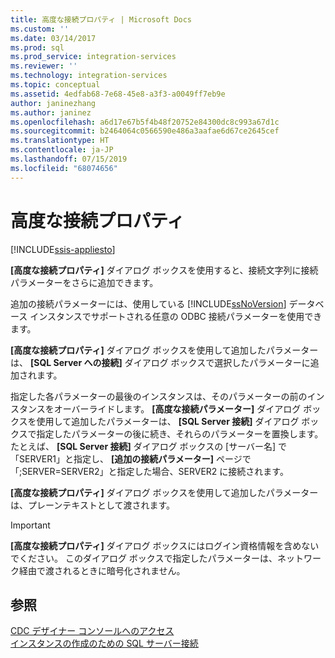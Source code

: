 ```yaml
---
title: 高度な接続プロパティ | Microsoft Docs
ms.custom: ''
ms.date: 03/14/2017
ms.prod: sql
ms.prod_service: integration-services
ms.reviewer: ''
ms.technology: integration-services
ms.topic: conceptual
ms.assetid: 4edfab68-7e68-45e8-a3f3-a0049ff7eb9e
author: janinezhang
ms.author: janinez
ms.openlocfilehash: a6d17e67b5f4b48f20752e84300dc8c993a67d1c
ms.sourcegitcommit: b2464064c0566590e486a3aafae6d67ce2645cef
ms.translationtype: HT
ms.contentlocale: ja-JP
ms.lasthandoff: 07/15/2019
ms.locfileid: "68074656"
---
```

# <a name="advanced-connection-properties"></a>高度な接続プロパティ

[!INCLUDE[ssis-appliesto](../../includes/ssis-appliesto-ssvrpluslinux-asdb-asdw-xxx.md)]


  **[高度な接続プロパティ]** ダイアログ ボックスを使用すると、接続文字列に接続パラメーターをさらに追加できます。  
  
 追加の接続パラメーターには、使用している [!INCLUDE[ssNoVersion](../../includes/ssnoversion-md.md)] データベース インスタンスでサポートされる任意の ODBC 接続パラメーターを使用できます。  
  
 **[高度な接続プロパティ]** ダイアログ ボックスを使用して追加したパラメーターは、 **[SQL Server への接続]** ダイアログ ボックスで選択したパラメーターに追加されます。  
  
 指定した各パラメーターの最後のインスタンスは、そのパラメーターの前のインスタンスをオーバーライドします。 **[高度な接続パラメーター]** ダイアログ ボックスを使用して追加したパラメーターは、 **[SQL Server 接続]** ダイアログ ボックスで指定したパラメーターの後に続き、それらのパラメーターを置換します。 たとえば、 **[SQL Server 接続]** ダイアログ ボックスの [サーバー名] で「SERVER1」と指定し、 **[追加の接続パラメーター]** ページで「;SERVER=SERVER2」と指定した場合、SERVER2 に接続されます。  
  
 **[高度な接続プロパティ]** ダイアログ ボックスを使用して追加したパラメーターは、プレーンテキストとして渡されます。  
  
> [!IMPORTANT]  
>  **[高度な接続プロパティ]** ダイアログ ボックスにはログイン資格情報を含めないでください。 このダイアログ ボックスで指定したパラメーターは、ネットワーク経由で渡されるときに暗号化されません。  
  
## <a name="see-also"></a>参照  
 [CDC デザイナー コンソールへのアクセス](../../integration-services/change-data-capture/access-the-cdc-designer-console.md)   
 [インスタンスの作成のための SQL サーバー接続](../../integration-services/change-data-capture/sql-server-connection-for-instance-creation.md)  
  
  
